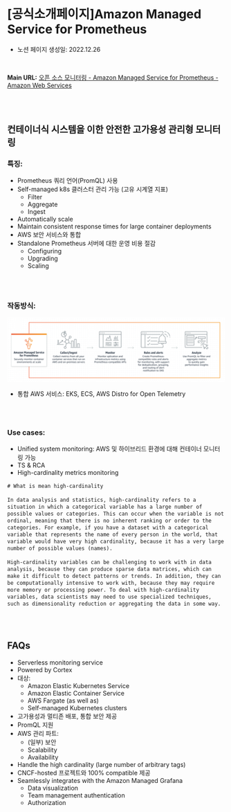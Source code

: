 # [공식소개페이지]Amazon Managed Service for Prometheus

- 노션 페이지 생성일: 2022.12.26

<br>


**Main URL:**  [오픈 소스 모니터링 - Amazon Managed Service for Prometheus - Amazon Web Services](https://aws.amazon.com/ko/prometheus/)

<br>
<br>

## 컨테이너식 시스템을 이한 안전한 고가용성 관리형 모니터링

### 특징:

- Prometheus 쿼리 언어(PromQL) 사용
- Self-managed k8s 클러스터 관리 가능 (고유 시계열 지표)
  - Filter
  - Aggregate
  - Ingest
- Automatically scale
- Maintain consistent response times for large container deployments
- AWS 보안 서비스와 통합
- Standalone Prometheus 서버에 대한 운영 비용 절감
    - Configuring
    - Upgrading
    - Scaling

<br>
<br>

### 작동방식:

![Untitled](Image_source/HTW.png)

- 통합 AWS 서비스: EKS, ECS, AWS Distro for Open Telemetry

<br>
<br>

### Use cases:

- Unified system monitoring: AWS 및 하이브리드 환경에 대해 컨테이너 모니터링 가능
- TS & RCA
- High-cardinality metrics monitoring

```
# What is mean high-cardinality

In data analysis and statistics, high-cardinality refers to a situation in which a categorical variable has a large number of possible values or categories. This can occur when the variable is not ordinal, meaning that there is no inherent ranking or order to the categories. For example, if you have a dataset with a categorical variable that represents the name of every person in the world, that variable would have very high cardinality, because it has a very large number of possible values (names).

High-cardinality variables can be challenging to work with in data analysis, because they can produce sparse data matrices, which can make it difficult to detect patterns or trends. In addition, they can be computationally intensive to work with, because they may require more memory or processing power. To deal with high-cardinality variables, data scientists may need to use specialized techniques, such as dimensionality reduction or aggregating the data in some way.
```

<br>
<br>

## FAQs

- Serverless monitoring service
- Powered by Cortex
- 대상:
    - Amazon Elastic Kubernetes Service
    - Amazon Elastic Container Service
    - AWS Fargate (as well as)
    - Self-managed Kubernetes clusters
- 고가용성과 멀티존 배포, 통합 보안 제공
- PromQL 지원
- AWS 관리 파트:
    - (일부) 보안
    - Scalability
    - Availability
- Handle the high cardinality (large number of arbitrary tags)
- CNCF-hosted 프로젝트와 100% compatible 제공
- Seamlessly integrates with the Amazon Managed Grafana
    - Data visualization
    - Team management authentication
    - Authorization